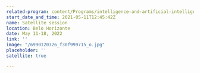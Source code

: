 ```yaml
---
related-program: content/Programs/intelligence-and-artificial-intelligence.md
start_date_and_time: 2021-05-11T12:45:42Z
name: Satellite session
location: Belo Horizonte
date: May 11-18, 2022
link: ''
image: "/6990120326_f30f999715_o.jpg"
placeholder: ''
satellite: true

---
```

